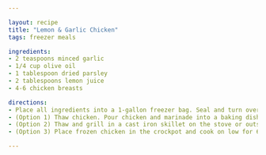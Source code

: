 ```yaml
---

layout: recipe
title: "Lemon & Garlic Chicken"
tags: freezer meals

ingredients:
- 2 teaspoons minced garlic
- 1/4 cup olive oil
- 1 tablespoon dried parsley
- 2 tablespoons lemon juice
- 4-6 chicken breasts

directions:
- Place all ingredients into a 1-gallon freezer bag. Seal and turn over several times to mix ingredients until everything is combined and chicken is well coated. Freeze flat.
- (Option 1) Thaw chicken. Pour chicken and marinade into a baking dish, turn chicken to coat. Bake at 350 degrees for 35 minutes.
- (Option 2) Thaw and grill in a cast iron skillet on the stove or outside on the grill, until no longer pink inside.
- (Option 3) Place frozen chicken in the crockpot and cook on low for 6-8 hours (or high for 4-6 hours).

---
```

